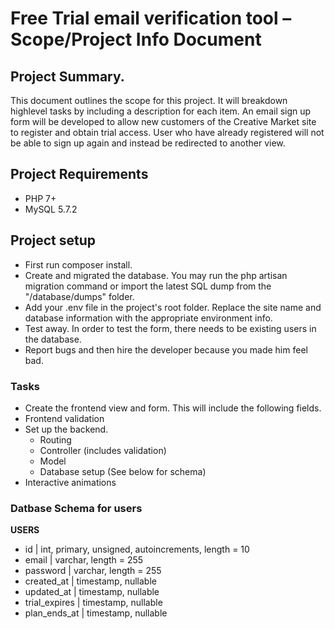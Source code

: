 # Free Trial email verification tool – Scope/Project Info Document

## Project Summary.
This document outlines the scope for this project. It will breakdown highlevel tasks by including a description for each item.
An email sign up form will be developed to allow new customers of the Creative Market site to register and obtain trial access. User who have already registered will not be able to sign up again and instead be redirected to another view.

## Project Requirements
 - PHP 7+
 - MySQL 5.7.2

## Project setup
- First run composer install.
- Create and migrated the database. You may run the php artisan migration command or import the latest SQL dump from the "/database/dumps" folder.
- Add your .env file in the project's root folder. Replace the site name and database information with the appropriate environment info.
- Test away. In order to test the form, there needs to be existing users in the database.
- Report bugs and then hire the developer because you made him feel bad.

### Tasks
- Create the frontend view and form. This will include the following fields.
- Frontend validation 
- Set up the backend.
    - Routing
    - Controller (includes validation)
    - Model
    - Database setup (See below for schema)
- Interactive animations
    
### Datbase Schema for users

**USERS**
- id | int, primary, unsigned, autoincrements, length = 10
- email | varchar, length = 255
- password | varchar, length = 255
- created_at | timestamp, nullable
- updated_at | timestamp, nullable
- trial_expires | timestamp, nullable
- plan_ends_at | timestamp, nullable
